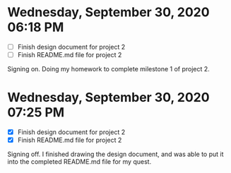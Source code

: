 # Wednesday, September 30, 2020 06:18 PM
- [ ] Finish design document for project 2
- [ ] Finish README.md file for project 2

Signing on. Doing my homework to complete milestone 1 of project 2. 

# Wednesday, September 30, 2020 07:25 PM
- [x] Finish design document for project 2
- [x] Finish README.md file for project 2

Signing off. I finished drawing the design document, and was able to put it into the completed README.md file for my quest. 
